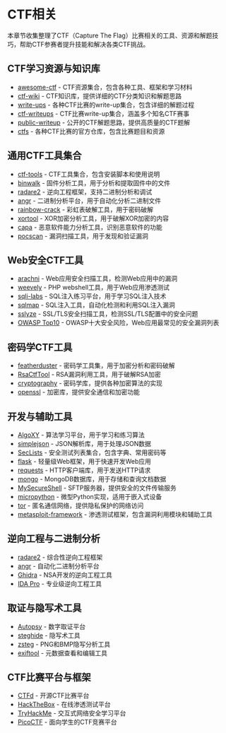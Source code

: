 # CTF相关

本章节收集整理了CTF（Capture The Flag）比赛相关的工具、资源和解题技巧，帮助CTF参赛者提升技能和解决各类CTF挑战。

## CTF学习资源与知识库

- [awesome-ctf](https://github.com/apsdehal/awesome-ctf) - CTF资源集合，包含各种工具、框架和学习材料
- [ctf-wiki](https://github.com/ctf-wiki/ctf-wiki) - CTF知识库，提供详细的CTF分类知识和解题思路
- [write-ups](https://github.com/ctfs/write-ups) - 各种CTF比赛的write-up集合，包含详细的解题过程
- [ctf-writeups](https://github.com/ctfhacker/ctf-writeups) - CTF比赛write-up集合，涵盖多个知名CTF赛事
- [public-writeup](https://github.com/pwning/public-writeup) - 公开的CTF解题思路，提供高质量的CTF题解
- [ctfs](https://github.com/ctfs) - 各种CTF比赛的官方仓库，包含比赛题目和资源

## 通用CTF工具集合

- [ctf-tools](https://github.com/sashs/ctf-tools) - CTF工具集合，包含安装脚本和使用说明
- [binwalk](https://github.com/ReFirmLabs/binwalk) - 固件分析工具，用于分析和提取固件中的文件
- [radare2](https://github.com/radareorg/radare2) - 逆向工程框架，支持二进制分析和调试
- [angr](https://github.com/angr/angr) - 二进制分析平台，用于自动化分析二进制文件
- [rainbow-crack](https://github.com/legitbs/rainbow-crack) - 彩虹表破解工具，用于密码破解
- [xortool](https://github.com/hellman/xortool) - XOR加密分析工具，用于破解XOR加密的内容
- [capa](https://github.com/mandiant/capa) - 恶意软件能力分析工具，识别恶意软件的功能
- [pocscan](https://github.com/tenable/pocscan) - 漏洞扫描工具，用于发现和验证漏洞

## Web安全CTF工具

- [arachni](https://github.com/0x90/arachni) - Web应用安全扫描工具，检测Web应用中的漏洞
- [weevely](https://github.com/epinna/weevely) - PHP webshell工具，用于Web应用渗透测试
- [sqli-labs](https://github.com/praetorian-code/sqli-labs) - SQL注入练习平台，用于学习SQL注入技术
- [sqlmap](https://github.com/sqlmapproject/sqlmap) - SQL注入工具，自动化检测和利用SQL注入漏洞
- [sslyze](https://github.com/nabla-c0d3/sslyze) - SSL/TLS安全扫描工具，检测SSL/TLS配置中的安全问题
- [OWASP Top10](https://github.com/OWASP/Top10) - OWASP十大安全风险，Web应用最常见的安全漏洞列表

## 密码学CTF工具

- [featherduster](https://github.com/nccgroup/featherduster) - 密码学工具集，用于加密分析和密码破解
- [RsaCtfTool](https://github.com/Ganapati/RsaCtfTool) - RSA漏洞利用工具，用于破解RSA加密
- [cryptography](https://github.com/pyca/cryptography) - 密码学库，提供各种加密算法的实现
- [openssl](https://github.com/openssl/openssl) - 加密库，提供安全通信和加密功能

## 开发与辅助工具

- [AlgoXY](https://github.com/liuxinyu95/AlgoXY) - 算法学习平台，用于学习和练习算法
- [simplejson](https://github.com/simplejson/simplejson) - JSON解析库，用于处理JSON数据
- [SecLists](https://github.com/danielmiessler/SecLists) - 安全测试列表集合，包含字典、常用密码等
- [flask](https://github.com/mitsuhiko/flask) - 轻量级Web框架，用于快速开发Web应用
- [requests](https://github.com/requests/requests) - HTTP客户端库，用于发送HTTP请求
- [mongo](https://github.com/mongodb/mongo) - MongoDB数据库，用于存储和查询文档数据
- [MySecureShell](https://github.com/MySecureShell/MySecureShell) - SFTP服务器，提供安全的文件传输服务
- [micropython](https://github.com/micropython/micropython) - 微型Python实现，适用于嵌入式设备
- [tor](https://github.com/torproject/tor) - 匿名通信网络，提供隐私保护的网络访问
- [metasploit-framework](https://github.com/rapid7/metasploit-framework) - 渗透测试框架，包含漏洞利用模块和辅助工具

## 逆向工程与二进制分析

- [radare2](https://github.com/radareorg/radare2) - 综合性逆向工程框架
- [angr](https://github.com/angr/angr) - 自动化二进制分析平台
- [Ghidra](https://github.com/NationalSecurityAgency/ghidra) - NSA开发的逆向工程工具
- [IDA Pro](https://www.hex-rays.com/products/ida/) - 专业级逆向工程工具

## 取证与隐写术工具

- [Autopsy](https://github.com/sleuthkit/autopsy) - 数字取证平台
- [steghide](https://github.com/StefanoDeVuono/steghide) - 隐写术工具
- [zsteg](https://github.com/zed-0xff/zsteg) - PNG和BMP隐写分析工具
- [exiftool](https://github.com/exiftool/exiftool) - 元数据查看和编辑工具

## CTF比赛平台与框架

- [CTFd](https://github.com/CTFd/CTFd) - 开源CTF比赛平台
- [HackTheBox](https://www.hackthebox.eu/) - 在线渗透测试平台
- [TryHackMe](https://tryhackme.com/) - 交互式网络安全学习平台
- [PicoCTF](https://picoctf.org/) - 面向学生的CTF竞赛平台